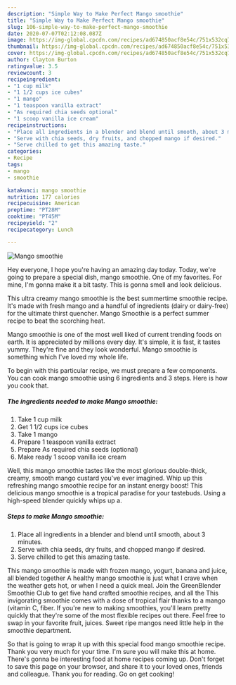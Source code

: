 ```yaml
---
description: "Simple Way to Make Perfect Mango smoothie"
title: "Simple Way to Make Perfect Mango smoothie"
slug: 106-simple-way-to-make-perfect-mango-smoothie
date: 2020-07-07T02:12:08.087Z
image: https://img-global.cpcdn.com/recipes/ad674850acf8e54c/751x532cq70/mango-smoothie-recipe-main-photo.jpg
thumbnail: https://img-global.cpcdn.com/recipes/ad674850acf8e54c/751x532cq70/mango-smoothie-recipe-main-photo.jpg
cover: https://img-global.cpcdn.com/recipes/ad674850acf8e54c/751x532cq70/mango-smoothie-recipe-main-photo.jpg
author: Clayton Burton
ratingvalue: 3.5
reviewcount: 3
recipeingredient:
- "1 cup milk"
- "1 1/2 cups ice cubes"
- "1 mango"
- "1 teaspoon vanilla extract"
- "As required chia seeds optional"
- "1 scoop vanilla ice cream"
recipeinstructions:
- "Place all ingredients in a blender and blend until smooth, about 3 minutes."
- "Serve with chia seeds, dry fruits, and chopped mango if desired."
- "Serve chilled to get this amazing taste."
categories:
- Recipe
tags:
- mango
- smoothie

katakunci: mango smoothie 
nutrition: 177 calories
recipecuisine: American
preptime: "PT28M"
cooktime: "PT45M"
recipeyield: "2"
recipecategory: Lunch

---
```



![Mango smoothie](https://img-global.cpcdn.com/recipes/ad674850acf8e54c/751x532cq70/mango-smoothie-recipe-main-photo.jpg)

Hey everyone, I hope you're having an amazing day today. Today, we're going to prepare a special dish, mango smoothie. One of my favorites. For mine, I'm gonna make it a bit tasty. This is gonna smell and look delicious.

This ultra creamy mango smoothie is the best summertime smoothie recipe. It&#39;s made with fresh mango and a handful of ingredients (dairy or dairy-free) for the ultimate thirst quencher. Mango Smoothie is a perfect summer recipe to beat the scorching heat.

Mango smoothie is one of the most well liked of current trending foods on earth. It is appreciated by millions every day. It's simple, it is fast, it tastes yummy. They're fine and they look wonderful. Mango smoothie is something which I've loved my whole life.


To begin with this particular recipe, we must prepare a few components. You can cook mango smoothie using 6 ingredients and 3 steps. Here is how you cook that.

<!--inarticleads1-->

##### The ingredients needed to make Mango smoothie:

1. Take 1 cup milk
1. Get 1 1/2 cups ice cubes
1. Take 1 mango
1. Prepare 1 teaspoon vanilla extract
1. Prepare As required chia seeds (optional)
1. Make ready 1 scoop vanilla ice cream


Well, this mango smoothie tastes like the most glorious double-thick, creamy, smooth mango custard you&#39;ve ever imagined. Whip up this refreshing mango smoothie recipe for an instant energy boost! This delicious mango smoothie is a tropical paradise for your tastebuds. Using a high-speed blender quickly whips up a. 

<!--inarticleads2-->

##### Steps to make Mango smoothie:

1. Place all ingredients in a blender and blend until smooth, about 3 minutes.
1. Serve with chia seeds, dry fruits, and chopped mango if desired.
1. Serve chilled to get this amazing taste.


This mango smoothie is made with frozen mango, yogurt, banana and juice, all blended together A healthy mango smoothie is just what I crave when the weather gets hot, or when I need a quick meal. Join the GreenBlender Smoothie Club to get five hand crafted smoothie recipes, and all the This invigorating smoothie comes with a dose of tropical flair thanks to a mango (vitamin C, fiber. If you&#39;re new to making smoothies, you&#39;ll learn pretty quickly that they&#39;re some of the most flexible recipes out there. Feel free to swap in your favorite fruit, juices. Sweet ripe mangos need little help in the smoothie department. 

So that is going to wrap it up with this special food mango smoothie recipe. Thank you very much for your time. I'm sure you will make this at home. There's gonna be interesting food at home recipes coming up. Don't forget to save this page on your browser, and share it to your loved ones, friends and colleague. Thank you for reading. Go on get cooking!
